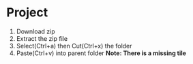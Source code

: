 # Project
1. Download zip
2. Extract the zip file
3. Select(Ctrl+a) then Cut(Ctrl+x) the folder
4. Paste(Ctrl+v) into parent folder
**Note: There is a missing tile**

